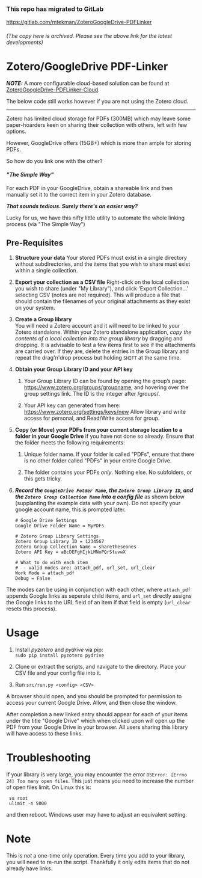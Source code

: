 ### This repo has migrated to GitLab
https://gitlab.com/mtekman/ZoteroGoogleDrive-PDFLinker
###### (The copy here is archived. Please see the above link for the latest developments)


# **Zotero/GoogleDrive PDF-Linker** #

***NOTE:*** A more configurable cloud-based solution can be found at [ZoteroGoogleDrive-PDFLinker-Cloud](https://github.com/mtekman/ZoteroGoogleDrive-PDFLinker-Cloud/). 

The below code still works however if you are not using the Zotero cloud.

****


Zotero has limited cloud storage for PDFs (300MB) which may leave some paper-hoarders keen on sharing their  collection with others, left with few options.

However, GoogleDrive offers (15GB+) which is more than ample for storing PDFs.

So how do you link one with the other?

#### ***"The Simple Way"***
For each PDF in your GoogleDrive, obtain a shareable link and then manually set it to the correct item in your Zotero database. 

***That sounds tedious. Surely there's an easier way?***

Lucky for us, we have this nifty little utility to automate the whole linking process (via "The Simple Way")

## Pre-Requisites 

 1. **Structure your data**
 Your stored PDFs must exist in a single directory without subdirectories, and the items that you wish to share must exist within a single collection. 

 2. **Export your collection as a CSV file**
 Right-click on the local collection you wish to share (under "My Library"), and click 'Export Collection...' selecting CSV (notes are not required). 
This will produce a file that should  contain the filenames of your original attachments as they exist on your system.

 3. **Create a Group library**  
 You will need a Zotero account and it will need to be linked to your Zotero standalone. Within your Zotero standalone application, *copy the contents of a local collection into the group library* by dragging and dropping. It is advisable to test a few items first to see if the attachments are carried over. If they are, delete the entries in the Group library and repeat the drag'n'drop process but holding `SHIFT` at the same time.

 3. **Obtain your Group Library ID and your API key**  

      1. Your Group Library ID can be found by opening the group’s page: https://www.zotero.org/groups/groupname, and hovering over the group settings link. The ID is the integer after /groups/.

      2. Your API key can generated from here: https://www.zotero.org/settings/keys/new
	     Allow library and write access for personal, and Read/Write access for group.
 
 
 4. **Copy (or Move) your PDFs from your current storage location to a folder in your Google Drive** if you have not done so already. Ensure that the folder meets the following requirements:

       1. Unique folder name. If your folder is called "PDFs", ensure that there is no other folder called "PDFs" in your entire Google Drive.

       2. The folder contains your PDFs *only*. Nothing else. No subfolders, or this gets tricky.

 5. ***Record the `GoogleDrive Folder Name`, the `Zotero Group Library ID`, and the `Zotero Group Collection Name` into a config file*** as shown below (supplanting the example data with your own). Do not specify your google account name, this is prompted later.

        # Google Drive Settings
        Google Drive Folder Name = MyPDFs
        
        # Zotero Group Library Settings
        Zotero Group Library ID = 1234567
        Zotero Group Collection Name = sharetheseones
        Zotero API Key = aBcDEFgHIjkLMNoPQrStuvwX

        # What to do with each item
        #  - valid modes are: attach_pdf, url_set, url_clear
        Work Mode = attach_pdf
        Debug = False

The modes can be using in conjunction with each other, where `attach_pdf` appends Google links as seperate child items, and `url_set` directly assigns the Google links to the URL field of an item if that field is empty (`url_clear` resets this process).
 

# Usage #

 1. Install *pyzotero* and *pydrive* via pip:  
        `sudo pip install pyzotero pydrive`

 2. Clone or extract the scripts, and navigate to the directory.  Place your CSV file and your config file into it.
 
 3. Run `src/run.py <config> <CSV>`

A browser should open, and you should be prompted for permission to access your current Google Drive. Allow, and then close the window.

After completion a new linked entry should appear for each of your items under the title "Google Drive" which when clicked upon will open up the PDF from your Google Drive in your browser. All users sharing this library will have access to these links.


# Troubleshooting #

If your library is very large, you may encounter the error `OSError: [Errno 24] Too many open files`. This just means you need to increase the number of open files limit. On Linux this is:

     su root
     ulimit -n 5000

  and then reboot. Windows user may have to adjust an equivalent setting.


# Note #

This is *not* a one-time only operation. Every time you add to your library, you will need to re-run the script. Thankfully it only edits items that do not already have links.
